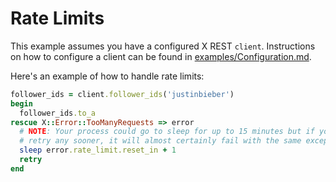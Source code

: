 # Rate Limits

This example assumes you have a configured X REST `client`. Instructions
on how to configure a client can be found in [examples/Configuration.md][cfg].

[cfg]: https://github.com/sferik/X/blob/master/examples/Configuration.md

Here's an example of how to handle rate limits:

```ruby
follower_ids = client.follower_ids('justinbieber')
begin
  follower_ids.to_a
rescue X::Error::TooManyRequests => error
  # NOTE: Your process could go to sleep for up to 15 minutes but if you
  # retry any sooner, it will almost certainly fail with the same exception.
  sleep error.rate_limit.reset_in + 1
  retry
end
```
